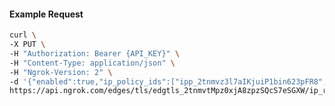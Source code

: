 <!-- Code generated for API Clients. DO NOT EDIT. -->

#### Example Request

```bash
curl \
-X PUT \
-H "Authorization: Bearer {API_KEY}" \
-H "Content-Type: application/json" \
-H "Ngrok-Version: 2" \
-d '{"enabled":true,"ip_policy_ids":["ipp_2tnmvz3l7aIKjuiP1bin623pFR8","ipp_2tnmvw6RPOeMfWAw0EQQnIjNEp0"]}' \
https://api.ngrok.com/edges/tls/edgtls_2tnmvtMpz0xjA8zpzSQcS7eSGXW/ip_restriction
```
